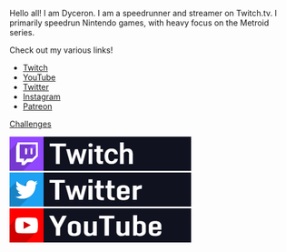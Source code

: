 Hello all! I am Dyceron. I am a speedrunner and streamer on Twitch.tv. I primarily speedrun Nintendo games, with heavy focus on the Metroid series.

Check out my various links!

- [Twitch](https://twitch.tv/dyceron)
- [YouTube](https://www.youtube.com/dyceron)
- [Twitter](https://twitter.com/dyceron)
- [Instagram](https://www.instagram.com/dyceron_)
- [Patreon](https://www.patreon.com/dyceron)

[Challenges](challenges.md)

[![Twitch](/assets/images/Twitch.png)](https://twitch.tv/dyceron) [![Twitter](/assets/images/Twitter.png)](https://twitter.com/dyceron) [![YouTube](/assets/images/YouTube.png)](https://youtube.com/dyceron)
